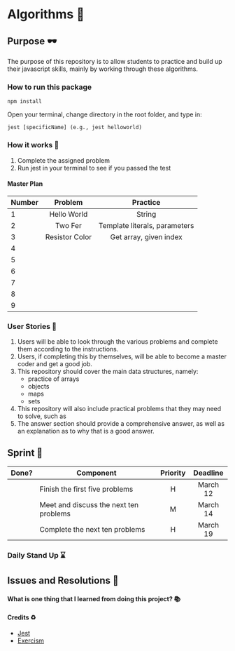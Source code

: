 # Algorithms :rocket:

## Purpose :dark_sunglasses:

The purpose of this repository is to allow students to practice and build up their javascript skills, mainly by working through these algorithms.

### How to run this package

```
npm install
```
Open your terminal, change directory in the root folder, and type in: 
```
jest [specificName] (e.g., jest helloworld) 
```

### How it works :open_book:

1. Complete the assigned problem
2. Run jest in your terminal to see if you passed the test

#### Master Plan

| Number |    Problem     |           Practice            |
| ------ | :------------: | :---------------------------: |
| 1      |  Hello World   |            String             |
| 2      |    Two Fer     | Template literals, parameters |
| 3      | Resistor Color |    Get array, given index     |
| 4      |                |                               |
| 5      |                |                               |
| 6      |                |                               |
| 7      |                |                               |
| 8      |                |                               |
| 9      |                |                               |

### User Stories :telescope:

1. Users will be able to look through the various problems and complete them according to the instructions.
2. Users, if completing this by themselves, will be able to become a master coder and get a good job.
3. This repository should cover the main data structures, namely:
   - practice of arrays
   - objects
   - maps
   - sets
4. This repository will also include practical problems that they may need to solve, such as
5. The answer section should provide a comprehensive answer, as well as an explanation as to why that is a good answer.

## Sprint :athletic_shoe:

| Done? | Component                              | Priority | Deadline |
| ----- | -------------------------------------- | :------: | :------: |
|       | Finish the first five problems         |    H     | March 12 |
|       | Meet and discuss the next ten problems |    M     | March 14 |
|       | Complete the next ten problems         |    H     | March 19 |

### Daily Stand Up :hourglass:

## Issues and Resolutions :flashlight:

#### What is one thing that I learned from doing this project? :books:

#### Credits :recycle:

- [Jest](https://jestjs.io/)
- [Exercism](https://exercism.io/)
